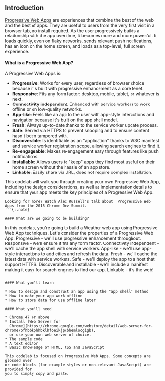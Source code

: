 ## Introduction

[Progressive Web Apps](https://developers.google.com/web/progressive-web-apps)
are experiences that combine the best of the web and the best of apps. They are
useful to users from the very first visit in a browser tab, no install required.
As the user progressively builds a relationship with the app over time, it
becomes more and more powerful. It loads quickly, even on flaky networks, sends
relevant push notifications, has an icon on the home screen, and loads as a
top-level, full screen experience.

#### What is a Progressive Web App?

A Progressive Web Apps is:

* **Progressive**: Works for every user, regardless of browser choice because
  it's built with progressive enhancement as a core tenet.
* **Responsive**: Fits any form factor: desktop, mobile, tablet, or whatever is
  next.
* **Connectivity independent**: Enhanced with service workers to work offline
  or on low-quality networks.
* **App-like**: Feels like an app to the user with app-style interactions and
  navigation because it's built on the app shell model.
* **Fresh**: Always up-to-date thanks to the service worker update process.
* **Safe**: Served via HTTPS to prevent snooping and to ensure content hasn't
  been tampered with.
* **Discoverable**: Is identifiable as an "application" thanks to W3C manifest
  and service worker registration scope, allowing search engines to find it.
* **Re-engageable**: Makes re-engagement easy through features like push
  notifications.
* **Installable**: Allows users to "keep" apps they find most useful on their
  home screen without the hassle of an app store.
* **Linkable**: Easily share via URL, does not require complex installation.

This codelab will walk you through creating your own Progressive Web App,
including the design considerations, as well as implementation details to ensure
that your app meets the key principles of a Progressive Web App.

```
Looking for more? Watch Alex Russell's talk about  Progressive Web Apps from the 2015 Chrome Dev Summit.
```{:.note}

#### What are we going to be building?

```
In this codelab, you're going to build a Weather web app using Progressive Web App techniques. Let's consider the properties of a Progressive Web App:
Progressive - we'll use progressive enhancement throughout.
Responsive - we'll ensure it fits any form factor.
Connectivity independent - we'll cache the app shell with service workers.
App-like - we'll use app-style interactions to add cities and refresh the data.
Fresh - we'll cache the latest data with service workers.
Safe - we'll deploy the app to a host that support HTTPS.
Discoverable and installable - we'll include a manifest making it easy for search engines to find our app.
Linkable - it's the web!
```{:.note}

#### What you'll learn

* How to design and construct an app using the "app shell" method
* How to make your app work offline
* How to store data for use offline later

#### What you'll need

* Chrome 47 or above
* Install [Web Server for
  Chrome](https://chrome.google.com/webstore/detail/web-server-for-chrome/ofhbbkphhbklhfoeikjpcbhemlocgigb),
  or use your own web server of choice.
* The sample code
* A text editor
* Basic knowledge of HTML, CSS and JavaScript

This codelab is focused on Progressive Web Apps. Some concepts are glossed over
or code blocks (for example styles or non-relevant JavaScript) are provided for
you to simply copy and paste.
